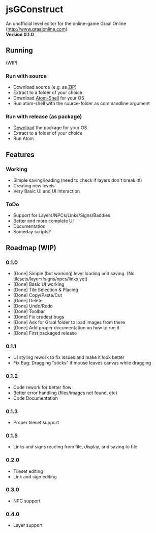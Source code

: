 jsGConstruct
============
An unofficial level editor for the online-game Graal Online (http://www.graalonline.com).  
**Version 0.1.0**

Running
-------
(WIP)

### Run with source
* Download source (e.g. as [ZIP](https://github.com/Inari-Whitebear/jsGConstruct/archive/master.zip))
* Extract to a folder of your choice
* Download [Atom-Shell](https://github.com/atom/atom-shell/releases) for your OS
* Run atom-shell with the source-folder as commandline argument

### Run with release (as package)
* [Download](https://github.com/Inari-Whitebear/jsGConstruct/releases) the package for your OS
* Extract to a folder of your choice
* Run Atom

Features
--------

### Working
* Simple saving/loading (need to check if layers don't break it!)
* Creating new levels
* Very Basic UI and UI interaction

### ToDo
* Support for Layers/NPCs/Links/Signs/Baddies
* Better and more complete UI
* Documentation
* Someday scripts?

Roadmap (WIP)
-------------

### 0.1.0
* [Done] Simple (but working) level loading and saving. (No tilesets/layers/signs/npcs/links yet)
* [Done] Basic UI working
 * [Done] Tile Selection & Placing
 * [Done] Copy/Paste/Cut
 * [Done] Delete
 * [Done] Undo/Redo
 * [Done] Toolbar
* [Done] Fix crudest bugs
* [Done] Ask for Graal folder to load images from there
* [Done] Add proper documentation on how to run it
* [Done] First packaged release

### 0.1.1
* UI styling rework to fix issues and make it look better
 * Fix Bug: Dragging "sticks" if mouse leaves canvas while dragging

### 0.1.2
* Code rework for better flow
 * Better error handling (files/images not found, etc)
* Code Documentation

### 0.1.3
* Proper tileset support

### 0.1.5
* Links and signs reading from file, display, and saving to file

### 0.2.0
* Tileset editing
* Link and sign editing

### 0.3.0
* NPC support

### 0.4.0
* Layer support
